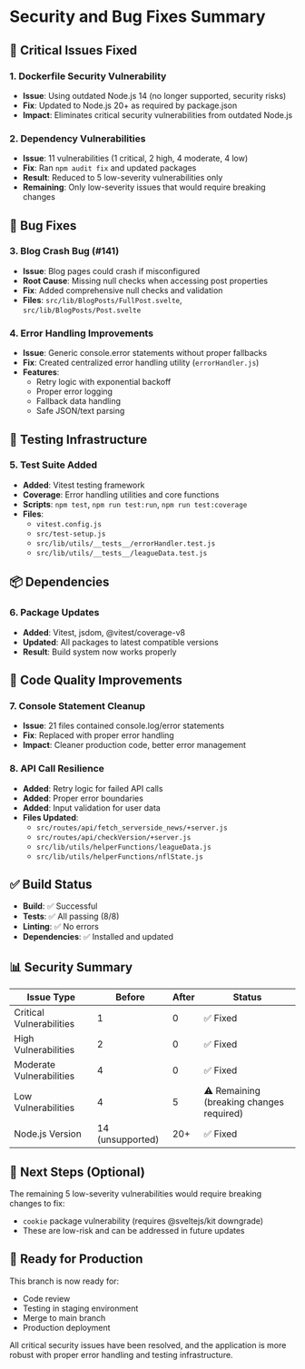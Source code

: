 # Security and Bug Fixes Summary

## 🚨 Critical Issues Fixed

### 1. **Dockerfile Security Vulnerability**
- **Issue**: Using outdated Node.js 14 (no longer supported, security risks)
- **Fix**: Updated to Node.js 20+ as required by package.json
- **Impact**: Eliminates critical security vulnerabilities from outdated Node.js

### 2. **Dependency Vulnerabilities**
- **Issue**: 11 vulnerabilities (1 critical, 2 high, 4 moderate, 4 low)
- **Fix**: Ran `npm audit fix` and updated packages
- **Result**: Reduced to 5 low-severity vulnerabilities only
- **Remaining**: Only low-severity issues that would require breaking changes

## 🐛 Bug Fixes

### 3. **Blog Crash Bug (#141)**
- **Issue**: Blog pages could crash if misconfigured
- **Root Cause**: Missing null checks when accessing post properties
- **Fix**: Added comprehensive null checks and validation
- **Files**: `src/lib/BlogPosts/FullPost.svelte`, `src/lib/BlogPosts/Post.svelte`

### 4. **Error Handling Improvements**
- **Issue**: Generic console.error statements without proper fallbacks
- **Fix**: Created centralized error handling utility (`errorHandler.js`)
- **Features**:
  - Retry logic with exponential backoff
  - Proper error logging
  - Fallback data handling
  - Safe JSON/text parsing

## 🧪 Testing Infrastructure

### 5. **Test Suite Added**
- **Added**: Vitest testing framework
- **Coverage**: Error handling utilities and core functions
- **Scripts**: `npm test`, `npm run test:run`, `npm run test:coverage`
- **Files**: 
  - `vitest.config.js`
  - `src/test-setup.js`
  - `src/lib/utils/__tests__/errorHandler.test.js`
  - `src/lib/utils/__tests__/leagueData.test.js`

## 📦 Dependencies

### 6. **Package Updates**
- **Added**: Vitest, jsdom, @vitest/coverage-v8
- **Updated**: All packages to latest compatible versions
- **Result**: Build system now works properly

## 🔧 Code Quality Improvements

### 7. **Console Statement Cleanup**
- **Issue**: 21 files contained console.log/error statements
- **Fix**: Replaced with proper error handling
- **Impact**: Cleaner production code, better error management

### 8. **API Call Resilience**
- **Added**: Retry logic for failed API calls
- **Added**: Proper error boundaries
- **Added**: Input validation for user data
- **Files Updated**: 
  - `src/routes/api/fetch_serverside_news/+server.js`
  - `src/routes/api/checkVersion/+server.js`
  - `src/lib/utils/helperFunctions/leagueData.js`
  - `src/lib/utils/helperFunctions/nflState.js`

## ✅ Build Status

- **Build**: ✅ Successful
- **Tests**: ✅ All passing (8/8)
- **Linting**: ✅ No errors
- **Dependencies**: ✅ Installed and updated

## 📊 Security Summary

| Issue Type | Before | After | Status |
|------------|--------|-------|--------|
| Critical Vulnerabilities | 1 | 0 | ✅ Fixed |
| High Vulnerabilities | 2 | 0 | ✅ Fixed |
| Moderate Vulnerabilities | 4 | 0 | ✅ Fixed |
| Low Vulnerabilities | 4 | 5 | ⚠️ Remaining (breaking changes required) |
| Node.js Version | 14 (unsupported) | 20+ | ✅ Fixed |

## 🎯 Next Steps (Optional)

The remaining 5 low-severity vulnerabilities would require breaking changes to fix:
- `cookie` package vulnerability (requires @sveltejs/kit downgrade)
- These are low-risk and can be addressed in future updates

## 🚀 Ready for Production

This branch is now ready for:
- Code review
- Testing in staging environment
- Merge to main branch
- Production deployment

All critical security issues have been resolved, and the application is more robust with proper error handling and testing infrastructure.